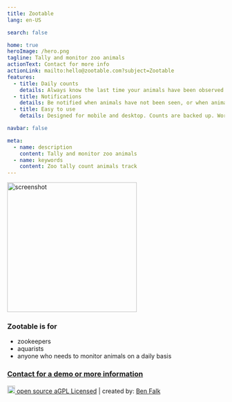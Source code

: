 ```yaml
---
title: Zootable
lang: en-US

search: false

home: true
heroImage: /hero.png
tagline: Tally and monitor zoo animals
actionText: Contact for more info
actionLink: mailto:hello@zootable.com?subject=Zootable
features:
  - title: Daily counts
    details: Always know the last time your animals have been observed.
  - title: Notifications
    details: Be notified when animals have not been seen, or when animals are marked missing.
  - title: Easy to use
    details: Designed for mobile and desktop. Counts are backed up. Works with existing record systems.

navbar: false

meta:
  - name: description
    content: Tally and monitor zoo animals
  - name: keywords
    content: Zoo tally count animals track
---
```


<div class="container">

<div class="screenshots">

<img src="screenshot.png" alt="screenshot" width=300px>

</div>

<div class="who">

### Zootable is for

- zookeepers
- aquarists
- anyone who needs to monitor animals on a daily basis

</div>
</div>

<div class="contact">

### [Contact for a demo or more information](mailto:hello@zootable.com?subject=Zootable)

</div>

<div class="footer">
<a href="https://github.com/falkben/zootable"><img src="/GitHub-Mark-32px.png" alt="GitHub" height="18px"> open source aGPL Licensed</a> | created by: <a href="mailto:ben@zootable.com?subject=Zootable">Ben Falk</a>
</div>
